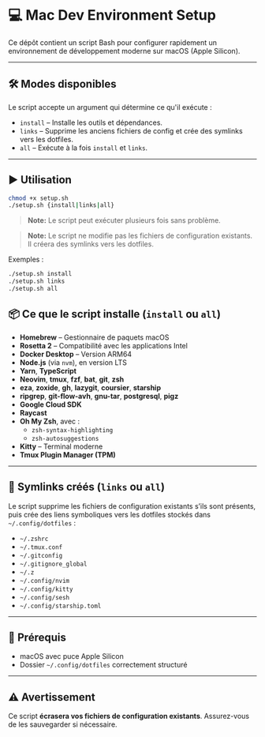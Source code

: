 # 💻 Mac Dev Environment Setup

Ce dépôt contient un script Bash pour configurer rapidement un environnement de développement moderne sur macOS (Apple Silicon).

---

## 🛠️ Modes disponibles

Le script accepte un argument qui détermine ce qu'il exécute :

- `install` – Installe les outils et dépendances.
- `links` – Supprime les anciens fichiers de config et crée des symlinks vers les dotfiles.
- `all` – Exécute à la fois `install` et `links`.

---

## ▶️ Utilisation

```bash
chmod +x setup.sh
./setup.sh {install|links|all}
```

> **Note:** Le script peut exécuter plusieurs fois sans problème.

> **Note:** Le script ne modifie pas les fichiers de configuration existants. Il créera des symlinks vers les dotfiles.

Exemples :

```bash
./setup.sh install
./setup.sh links
./setup.sh all
```

## 📦 Ce que le script installe (`install` ou `all`)

- **Homebrew** – Gestionnaire de paquets macOS
- **Rosetta 2** – Compatibilité avec les applications Intel
- **Docker Desktop** – Version ARM64
- **Node.js** (via `nvm`), en version LTS
- **Yarn**, **TypeScript**
- **Neovim**, **tmux**, **fzf**, **bat**, **git**, **zsh**
- **eza**, **zoxide**, **gh**, **lazygit**, **coursier**, **starship**
- **ripgrep**, **git-flow-avh**, **gnu-tar**, **postgresql**, **pigz**
- **Google Cloud SDK**
- **Raycast**
- **Oh My Zsh**, avec :
  - `zsh-syntax-highlighting`
  - `zsh-autosuggestions`
- **Kitty** – Terminal moderne
- **Tmux Plugin Manager (TPM)**

---

## 🔗 Symlinks créés (`links` ou `all`)

Le script supprime les fichiers de configuration existants s’ils sont présents, puis crée des liens symboliques vers les dotfiles stockés dans `~/.config/dotfiles` :

- `~/.zshrc`
- `~/.tmux.conf`
- `~/.gitconfig`
- `~/.gitignore_global`
- `~/.z`
- `~/.config/nvim`
- `~/.config/kitty`
- `~/.config/sesh`
- `~/.config/starship.toml`

---

## 📝 Prérequis

- macOS avec puce Apple Silicon
- Dossier `~/.config/dotfiles` correctement structuré

---

## ⚠️ Avertissement

Ce script **écrasera vos fichiers de configuration existants**. Assurez-vous de les sauvegarder si nécessaire.
